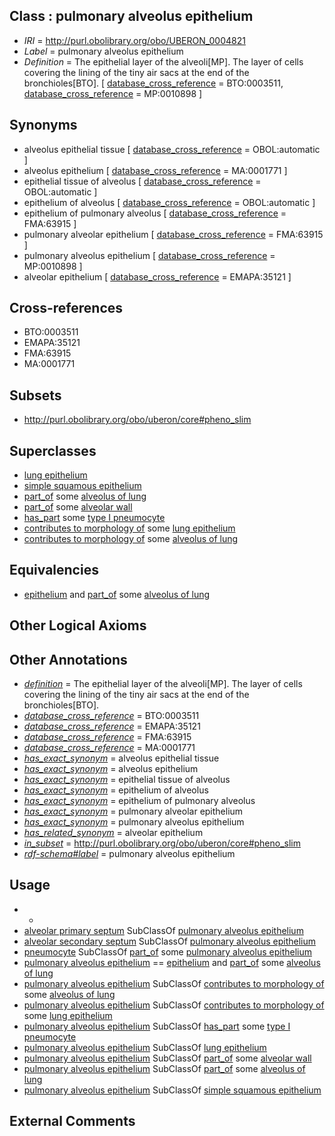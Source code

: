
## Class : pulmonary alveolus epithelium

 * *IRI* = http://purl.obolibrary.org/obo/UBERON_0004821
 * *Label* = pulmonary alveolus epithelium
 * *Definition* = The epithelial layer of the alveoli[MP]. The layer of cells covering the lining of the tiny air sacs at the end of the bronchioles[BTO]. [ [database_cross_reference](../../ef/oboInOwl#hasDbXref.md) = BTO:0003511, [database_cross_reference](../../ef/oboInOwl#hasDbXref.md) = MP:0010898 ]

## Synonyms

 * alveolus epithelial tissue [ [database_cross_reference](../../ef/oboInOwl#hasDbXref.md) = OBOL:automatic ]
 * alveolus epithelium [ [database_cross_reference](../../ef/oboInOwl#hasDbXref.md) = MA:0001771 ]
 * epithelial tissue of alveolus [ [database_cross_reference](../../ef/oboInOwl#hasDbXref.md) = OBOL:automatic ]
 * epithelium of alveolus [ [database_cross_reference](../../ef/oboInOwl#hasDbXref.md) = OBOL:automatic ]
 * epithelium of pulmonary alveolus [ [database_cross_reference](../../ef/oboInOwl#hasDbXref.md) = FMA:63915 ]
 * pulmonary alveolar epithelium [ [database_cross_reference](../../ef/oboInOwl#hasDbXref.md) = FMA:63915 ]
 * pulmonary alveolus epithelium [ [database_cross_reference](../../ef/oboInOwl#hasDbXref.md) = MP:0010898 ]
 * alveolar epithelium [ [database_cross_reference](../../ef/oboInOwl#hasDbXref.md) = EMAPA:35121 ]

## Cross-references

 * BTO:0003511
 * EMAPA:35121
 * FMA:63915
 * MA:0001771

## Subsets

 * http://purl.obolibrary.org/obo/uberon/core#pheno_slim

## Superclasses

 * [lung epithelium](../../UBERON/15/UBERON_0000115.md)
 * [simple squamous epithelium](../../UBERON/87/UBERON_0000487.md)
 * [part_of](../../BFO/50/BFO_0000050.md) some [alveolus of lung](../../UBERON/99/UBERON_0002299.md)
 * [part_of](../../BFO/50/BFO_0000050.md) some [alveolar wall](../../UBERON/94/UBERON_0004894.md)
 * [has_part](../../BFO/51/BFO_0000051.md) some [type I pneumocyte](../../CL/62/CL_0002062.md)
 * [contributes to morphology of](../../RO/33/RO_0002433.md) some [lung epithelium](../../UBERON/15/UBERON_0000115.md)
 * [contributes to morphology of](../../RO/33/RO_0002433.md) some [alveolus of lung](../../UBERON/99/UBERON_0002299.md)

## Equivalencies

 * [epithelium](../../UBERON/83/UBERON_0000483.md) and [part_of](../../BFO/50/BFO_0000050.md) some [alveolus of lung](../../UBERON/99/UBERON_0002299.md)

## Other Logical Axioms


## Other Annotations

 * *[definition](../../IAO/15/IAO_0000115.md)* = The epithelial layer of the alveoli[MP]. The layer of cells covering the lining of the tiny air sacs at the end of the bronchioles[BTO].
 * *[database_cross_reference](../../ef/oboInOwl#hasDbXref.md)* = BTO:0003511
 * *[database_cross_reference](../../ef/oboInOwl#hasDbXref.md)* = EMAPA:35121
 * *[database_cross_reference](../../ef/oboInOwl#hasDbXref.md)* = FMA:63915
 * *[database_cross_reference](../../ef/oboInOwl#hasDbXref.md)* = MA:0001771
 * *[has_exact_synonym](../../ym/oboInOwl#hasExactSynonym.md)* = alveolus epithelial tissue
 * *[has_exact_synonym](../../ym/oboInOwl#hasExactSynonym.md)* = alveolus epithelium
 * *[has_exact_synonym](../../ym/oboInOwl#hasExactSynonym.md)* = epithelial tissue of alveolus
 * *[has_exact_synonym](../../ym/oboInOwl#hasExactSynonym.md)* = epithelium of alveolus
 * *[has_exact_synonym](../../ym/oboInOwl#hasExactSynonym.md)* = epithelium of pulmonary alveolus
 * *[has_exact_synonym](../../ym/oboInOwl#hasExactSynonym.md)* = pulmonary alveolar epithelium
 * *[has_exact_synonym](../../ym/oboInOwl#hasExactSynonym.md)* = pulmonary alveolus epithelium
 * *[has_related_synonym](../../ym/oboInOwl#hasRelatedSynonym.md)* = alveolar epithelium
 * *[in_subset](../../et/oboInOwl#inSubset.md)* = http://purl.obolibrary.org/obo/uberon/core#pheno_slim
 * *[rdf-schema#label](../../el/rdf-schema#label.md)* = pulmonary alveolus epithelium

## Usage

 * -
 * [alveolar primary septum](../../UBERON/14/UBERON_0005314.md) SubClassOf [pulmonary alveolus epithelium](../../UBERON/21/UBERON_0004821.md)
 * [alveolar secondary septum](../../UBERON/15/UBERON_0005315.md) SubClassOf [pulmonary alveolus epithelium](../../UBERON/21/UBERON_0004821.md)
 * [pneumocyte](../../CL/22/CL_0000322.md) SubClassOf [part_of](../../BFO/50/BFO_0000050.md) some [pulmonary alveolus epithelium](../../UBERON/21/UBERON_0004821.md)
 * [pulmonary alveolus epithelium](../../UBERON/21/UBERON_0004821.md) == [epithelium](../../UBERON/83/UBERON_0000483.md) and [part_of](../../BFO/50/BFO_0000050.md) some [alveolus of lung](../../UBERON/99/UBERON_0002299.md)
 * [pulmonary alveolus epithelium](../../UBERON/21/UBERON_0004821.md) SubClassOf [contributes to morphology of](../../RO/33/RO_0002433.md) some [alveolus of lung](../../UBERON/99/UBERON_0002299.md)
 * [pulmonary alveolus epithelium](../../UBERON/21/UBERON_0004821.md) SubClassOf [contributes to morphology of](../../RO/33/RO_0002433.md) some [lung epithelium](../../UBERON/15/UBERON_0000115.md)
 * [pulmonary alveolus epithelium](../../UBERON/21/UBERON_0004821.md) SubClassOf [has_part](../../BFO/51/BFO_0000051.md) some [type I pneumocyte](../../CL/62/CL_0002062.md)
 * [pulmonary alveolus epithelium](../../UBERON/21/UBERON_0004821.md) SubClassOf [lung epithelium](../../UBERON/15/UBERON_0000115.md)
 * [pulmonary alveolus epithelium](../../UBERON/21/UBERON_0004821.md) SubClassOf [part_of](../../BFO/50/BFO_0000050.md) some [alveolar wall](../../UBERON/94/UBERON_0004894.md)
 * [pulmonary alveolus epithelium](../../UBERON/21/UBERON_0004821.md) SubClassOf [part_of](../../BFO/50/BFO_0000050.md) some [alveolus of lung](../../UBERON/99/UBERON_0002299.md)
 * [pulmonary alveolus epithelium](../../UBERON/21/UBERON_0004821.md) SubClassOf [simple squamous epithelium](../../UBERON/87/UBERON_0000487.md)

## External Comments

